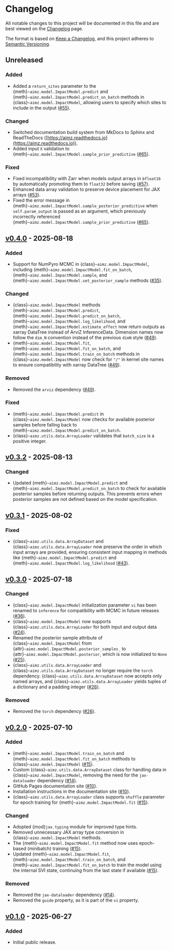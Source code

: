 # Changelog

All notable changes to this project will be documented in this file and are best viewed on the [Changelog](https://aimz.readthedocs.io/en/latest/changelog.html) page.

The format is based on [Keep a Changelog](https://keepachangelog.com/en/1.1.0/),
and this project adheres to [Semantic Versioning](https://semver.org/spec/v2.0.0.html).

## Unreleased

### Added

- Added a `return_sites` parameter to the {meth}`~aimz.model.ImpactModel.predict` and {meth}`~aimz.model.ImpactModel.predict_on_batch` methods in {class}`~aimz.model.ImpactModel`, allowing users to specify which sites to include in the output ([#55](https://github.com/markean/aimz/issues/55)).

### Changed

- Switched documentation build system from MkDocs to Sphinx and ReadTheDocs ([https://aimz.readthedocs.io](https://aimz.readthedocs.io)).
- Added input `X` validation to {meth}`~aimz.model.ImpactModel.sample_prior_predictive` ([#65](https://github.com/markean/aimz/issues/65)).

### Fixed

- Fixed incompatibility with Zarr when models output arrays in `bfloat16` by automatically promoting them to `float32` before saving ([#57](https://github.com/markean/aimz/issues/57)).
- Enhanced data array validation to preserve device placement for JAX arrays ([#53](https://github.com/markean/aimz/issues/53)).
- Fixed the error message in {meth}`~aimz.model.ImpactModel.sample_posterior_predictive` when ``self.param_output`` is passed as an argument, which previously incorrectly referenced {meth}`~aimz.model.ImpactModel.sample_prior_predictive` ([#65](https://github.com/markean/aimz/issues/65)).

## [v0.4.0](https://github.com/markean/aimz/releases/tag/v0.4.0) - 2025-08-18

### Added

- Support for NumPyro MCMC in {class}`~aimz.model.ImpactModel`, including {meth}`~aimz.model.ImpactModel.fit_on_batch`, {meth}`~aimz.model.ImpactModel.sample`, and {meth}`~aimz.model.ImpactModel.set_posterior_sample` methods ([#35](https://github.com/markean/aimz/issues/35)).

### Changed

- {class}`~aimz.model.ImpactModel` methods {meth}`~aimz.model.ImpactModel.predict`, {meth}`~aimz.model.ImpactModel.predict_on_batch`, {meth}`~aimz.model.ImpactModel.log_likelihood`, and {meth}`~aimz.model.ImpactModel.estimate_effect` now return outputs as xarray DataTree instead of ArviZ InferenceData. Dimension names now follow the `dim_N` convention instead of the previous `dimN` style ([#49](https://github.com/markean/aimz/issues/49)).
- {meth}`~aimz.model.ImpactModel.fit`, {meth}`~aimz.model.ImpactModel.fit_on_batch`, and {meth}`~aimz.model.ImpactModel.train_on_batch` methods in {class}`~aimz.model.ImpactModel` now check for `"/"` in kernel site names to ensure compatibility with xarray DataTree ([#49](https://github.com/markean/aimz/issues/49)).

### Removed

- Removed the `arviz` dependency ([#49](https://github.com/markean/aimz/issues/49)).

### Fixed

- {meth}`~aimz.model.ImpactModel.predict` in {class}`~aimz.model.ImpactModel` now checks for available posterior samples before falling back to {meth}`~aimz.model.ImpactModel.predict_on_batch`.
- {class}`~aimz.utils.data.ArrayLoader` validates that `batch_size` is a positive integer.

## [v0.3.2](https://github.com/markean/aimz/releases/tag/v0.3.2) - 2025-08-13

### Changed

- Updated {meth}`~aimz.model.ImpactModel.predict` and {meth}`~aimz.model.ImpactModel.predict_on_batch` to check for available posterior samples before returning outputs. This prevents errors when posterior samples are not defined based on the model specification.

## [v0.3.1](https://github.com/markean/aimz/releases/tag/v0.3.1) - 2025-08-02

### Fixed

- {class}`~aimz.utils.data.ArrayDataset` and {class}`~aimz.utils.data.ArrayLoader` now preserve the order in which input arrays are provided, ensuring consistent input mapping in methods like {meth}`~aimz.model.ImpactModel.predict` and {meth}`~aimz.model.ImpactModel.log_likelihood` ([#43](https://github.com/markean/aimz/issues/43)).

## [v0.3.0](https://github.com/markean/aimz/releases/tag/v0.3.0) - 2025-07-18

### Changed

- {class}`~aimz.model.ImpactModel` initialization parameter `vi` has been renamed to `inference` for compatibility with MCMC in future releases ([#36](https://github.com/markean/aimz/issues/36)).
- {class}`~aimz.model.ImpactModel` now supports {class}`~aimz.utils.data.ArrayLoader` for both input and output data ([#24](https://github.com/markean/aimz/issues/24)).
- Renamed the posterior sample attribute of {class}`~aimz.model.ImpactModel` from {attr}`~aimz.model.ImpactModel.posterior_samples_` to {attr}`~aimz.model.ImpactModel.posterior`, which is now initialized to `None` ([#25](https://github.com/markean/aimz/issues/25)).
- {class}`~aimz.utils.data.ArrayLoader` and {class}`~aimz.utils.data.ArrayDataset` no longer require the `torch` dependency. {class}`~aimz.utils.data.ArrayDataset` now accepts only named arrays, and {class}`~aimz.utils.data.ArrayLoader` yields tuples of a dictionary and a padding integer ([#26](https://github.com/markean/aimz/issues/26)).

### Removed

- Removed the `torch` dependency ([#26](https://github.com/markean/aimz/issues/26)).

## [v0.2.0](https://github.com/markean/aimz/releases/tag/v0.2.0) - 2025-07-10

### Added

- {meth}`~aimz.model.ImpactModel.train_on_batch` and {meth}`~aimz.model.ImpactModel.fit_on_batch` methods to {class}`~aimz.model.ImpactModel` ([#15](https://github.com/markean/aimz/issues/15)).
- Custom {class}`~aimz.utils.data.ArrayDataset` class for handling data in {class}`~aimz.model.ImpactModel`, removing the need for the `jax-dataloader` dependency ([#14](https://github.com/markean/aimz/issues/14)).
- GitHub Pages documentation site ([#10](https://github.com/markean/aimz/issues/10)).
- Installation instructions in the documentation site ([#10](https://github.com/markean/aimz/issues/10)).
- {class}`~aimz.utils.data.ArrayLoader` class supports `shuffle` parameter for epoch training for {meth}`~aimz.model.ImpactModel.fit` ([#15](https://github.com/markean/aimz/issues/15)).

### Changed

- Adopted {mod}`jax.typing` module for improved type hints.
- Removed unnecessary JAX array type conversion in {class}`~aimz.model.ImpactModel` methods.
- The {meth}`~aimz.model.ImpactModel.fit` method now uses epoch-based (minibatch) training ([#15](https://github.com/markean/aimz/issues/15)).
- Updated {meth}`~aimz.model.ImpactModel.fit`, {meth}`~aimz.model.ImpactModel.train_on_batch`, and {meth}`~aimz.model.ImpactModel.fit_on_batch` to train the model using the internal SVI state, continuing from the last state if available ([#15](https://github.com/markean/aimz/issues/15)).

### Removed

- Removed the `jax-dataloader` dependency ([#14](https://github.com/markean/aimz/issues/14)).
- Removed the `guide` property, as it is part of the `vi` property.

## [v0.1.0](https://github.com/markean/aimz/releases/tag/v0.1.0) - 2025-06-27

### Added

- Initial public release.
